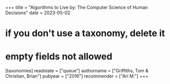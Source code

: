 +++
title = "Algorithms to Live by: The Computer Science of Human Decisions"
date = 2023-05-02
# if you don't use a taxonomy, delete it
# empty fields not allowed
[taxonomies]
  readstate = ["queue"]
  authorname = ["Griffiths, Tom & Christian, Brian"]
  pubyear = ["2016"]
  recommender = ["Ari M."]
+++

